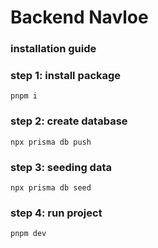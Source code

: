 # Backend Navloe

### installation guide

### step 1: install package
```terminal
pnpm i
```

### step 2: create database
```terminal
npx prisma db push
```

### step 3: seeding data
```terminal
npx prisma db seed
```

### step 4: run project
```terminal
pnpm dev
```
